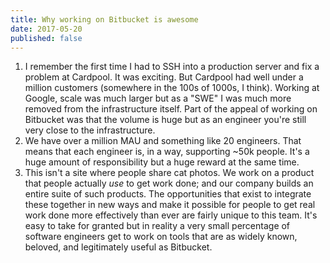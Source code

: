 ```yaml
---
title: Why working on Bitbucket is awesome
date: 2017-05-20
published: false
---
```


1. I remember the first time I had to SSH into a production server and fix a
   problem at Cardpool. It was exciting. But Cardpool had well under a million
   customers (somewhere in the 100s of 1000s, I think). Working at Google, scale
   was much larger but as a "SWE" I was much more removed from the infrastructure itself. Part of the appeal of working on Bitbucket was that the volume is
   huge but as an engineer you're still very close to the infrastructure.
2. We have over a million MAU and something like 20 engineers. That means that
   each engineer is, in a way, supporting ~50k people. It's a huge amount of
   responsibility but a huge reward at the same time.
3. This isn't a site where people share cat photos. We work on a product that
   people actually *use* to get work done; and our company builds an entire
   suite of such products. The opportunities that exist to integrate these
   together in new ways and make it possible for people to get real work done
   more effectively than ever are fairly unique to this team. It's easy to take
   for granted but in reality a very small percentage of software engineers get
   to work on tools that are as widely known, beloved, and legitimately useful
   as Bitbucket.
